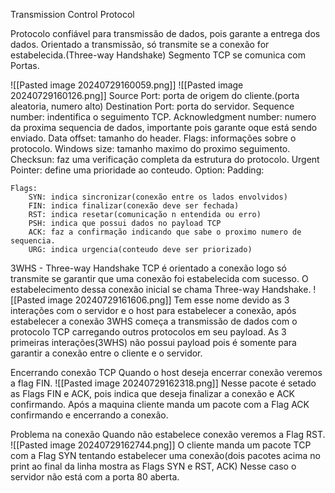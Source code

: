 Transmission Control Protocol

Protocolo confiável para transmissão de dados, pois garante a entrega dos dados.
Orientado a transmissão, só transmite se a conexão for estabelecida.(Three-way Handshake)
Segmento TCP se comunica com Portas.

![[Pasted image 20240729160059.png]]
![[Pasted image 20240729160126.png]]
Source Port: porta de origem do cliente.(porta aleatoria, numero alto)
Destination Port: porta do servidor.
Sequence number: indentifica o seguimento TCP.
Acknowledgment number: numero da proxima sequencia de dados, importante pois garante oque está sendo enviado.
Data offset: tamanho do header.
Flags: informações sobre o protocolo.
Windows size: tamanho maximo do proximo seguimento.
Checksun: faz uma verificação completa da estrutura do protocolo.
Urgent Pointer: define uma prioridade ao conteudo.
Option:
Padding:

	Flags:
		SYN: indica sincronizar(conexão entre os lados envolvidos)
		FIN: indica finalizar(conexão deve ser fechada)
		RST: indica resetar(comunicação n entendida ou erro)
		PSH: indica que possui dados no payload TCP
		ACK: faz a confirmação indicando que sabe o proximo numero de sequencia.
		URG: indica urgencia(conteudo deve ser priorizado)


3WHS - Three-way Handshake
	TCP é orientado a conexão logo só transmite se garantir que uma conexão foi estabelecida com sucesso.
	O estabelecimento dessa conexão inicial se chama Three-way Handshake.
	![[Pasted image 20240729161606.png]]
	Tem esse nome devido as 3 interações com o servidor e o host para estabelecer a conexão, após estabelecer a conexão 3WHS começa a transmissão de dados com o protocolo TCP carregando outros protocolos em seu payload.
	As 3 primeiras interações(3WHS) não possui payload pois é somente para garantir a conexão entre o cliente e o servidor.


Encerrando conexão TCP
	Quando o host deseja encerrar conexão veremos a flag FIN.
	![[Pasted image 20240729162318.png]]
	Nesse pacote é setado as Flags FIN e ACK, pois indica que deseja finalizar a conexão e ACK confirmando.
	Após a maquina cliente manda um pacote com a Flag ACK confirmando e encerrando a conexão. 


Problema na conexão
	Quando não estabelece conexão veremos a Flag RST.
	![[Pasted image 20240729162744.png]]
	O cliente manda um pacote TCP com a Flag SYN tentando estabelecer uma conexão(dois pacotes acima no print ao final da linha mostra as Flags SYN e RST, ACK)
	Nesse caso o servidor não está com a porta 80 aberta.